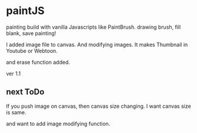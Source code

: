 # paintJS

painting build with vanilla Javascripts
like PaintBrush.
drawing brush, fill blank, save painting!

I added image file to canvas.
And modifying images. It makes Thumbnail in Youtube or Webtoon.

and erase function added.

ver 1.1

## next ToDo

If you push image on canvas, then canvas size changing.
I want canvas size is same.

and want to add image modifying function.
